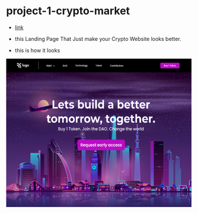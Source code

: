 # project-1-crypto-market

* [link](https://crypto-marke-fsjs.netlify.app)

* this Landing Page That Just make your Crypto Website looks better.

* this is how it looks

<img src="output.png"  width="500" height="400">
